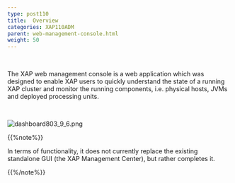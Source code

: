 ```yaml
---
type: post110
title:  Overview
categories: XAP110ADM
parent: web-management-console.html
weight: 50
---
```



<br>

The XAP web management console is a web application which was designed to enable XAP users to quickly understand the state of a running XAP cluster and monitor the running components, i.e. physical hosts, JVMs and deployed processing units.

<br>

![dashboard803_9_6.png](/attachment_files/web-console/dashboard.jpg)

{{%note%}}

In terms of functionality, it does not currently replace the existing standalone GUI (the XAP Management Center), but rather completes it.

{{%/note%}}


